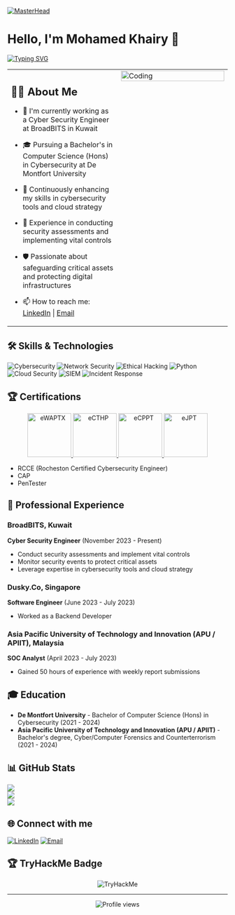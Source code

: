 [![MasterHead](https://media.licdn.com/dms/image/D4D16AQGtVevgklc35w/profile-displaybackgroundimage-shrink_350_1400/0/1683186196674?e=1729123200&v=beta&t=gtq4A_hmig879XsJqkSDlK1mZAszYfCmtlrwLn2HxYg)](https://github.com/Hamada-khairy)

# Hello, I'm Mohamed Khairy 👋

[![Typing SVG](https://readme-typing-svg.herokuapp.com?font=Fira+Code&pause=1000&width=435&lines=Jr.+Cybersecurity+Researcher;Cyber+Security+Engineer;Continuous+Learner)](https://git.io/typing-svg)

<table>
  <tr>
    <td valign="top" width="50%">

## 👨‍💻 About Me

- 🔭 I'm currently working as a Cyber Security Engineer at BroadBITS in Kuwait
- 🎓 Pursuing a Bachelor's in Computer Science (Hons) in Cybersecurity at De Montfort University
- 🌱 Continuously enhancing my skills in cybersecurity tools and cloud strategy
- 💼 Experience in conducting security assessments and implementing vital controls
- 🛡️ Passionate about safeguarding critical assets and protecting digital infrastructures
- 📫 How to reach me: [LinkedIn](https://www.linkedin.com/in/mohamed-khairy-m-653a40199) | [Email](mailto:hamadakhairi09@gmail.com)

    </td>
    <td valign="top" width="50%">
      <img align="right" alt="Coding" width="100%" src="https://media.giphy.com/media/qgQUggAC3Pfv687qPC/giphy.gif">
    </td>
  </tr>
</table>

## 🛠 Skills & Technologies

![Cybersecurity](https://img.shields.io/badge/Cybersecurity-0078D4?style=for-the-badge&logo=windows-terminal&logoColor=white)
![Network Security](https://img.shields.io/badge/Network%20Security-00599C?style=for-the-badge&logo=cisco&logoColor=white)
![Ethical Hacking](https://img.shields.io/badge/Ethical%20Hacking-A81D33?style=for-the-badge&logo=hack-the-box&logoColor=white)
![Python](https://img.shields.io/badge/python-3670A0?style=for-the-badge&logo=python&logoColor=ffdd54)
![Cloud Security](https://img.shields.io/badge/Cloud%20Security-0089D6?style=for-the-badge&logo=microsoft-azure&logoColor=white)
![SIEM](https://img.shields.io/badge/SIEM-005571?style=for-the-badge&logo=elastic-stack&logoColor=white)
![Incident Response](https://img.shields.io/badge/Incident%20Response-D00000?style=for-the-badge&logo=red-hat&logoColor=white)

## 🏆 Certifications

<p align="center">
  <a href="https://certs.ine.com/embed/4c827e48-68d0-4004-a772-c32305b8aaf4" target="_blank">
    <img src="https://api.accredible.com/v1/frontend/credential_website_embed_image/badge/106325660" alt="eWAPTX" width="100" height="100"/>
  </a>
  <a href="https://certs.ine.com/embed/af1769ff-44c6-496b-8134-2b94ee3c6367" target="_blank">
    <img src="https://api.accredible.com/v1/frontend/credential_website_embed_image/badge/106644436" alt="eCTHP" width="100" height="100"/>
  </a>
  <a href="https://certs.ine.com/embed/44270e37-ea2d-49f5-9768-8a7d776e4fe4" target="_blank">
    <img src="https://api.accredible.com/v1/frontend/credential_website_embed_image/badge/87460833" alt="eCPPT" width="100" height="100"/>
  </a>
  <a href="https://certs.ine.com/embed/7ab7bd56-6a23-4f04-9389-57d64bf5e9f6" target="_blank">
    <img src="https://api.accredible.com/v1/frontend/credential_website_embed_image/badge/81525733" alt="eJPT" width="100" height="100"/>
  </a>
</p>

- RCCE (Rocheston Certified Cybersecurity Engineer)
- CAP
- PenTester

## 💼 Professional Experience

### BroadBITS, Kuwait
**Cyber Security Engineer** (November 2023 - Present)
- Conduct security assessments and implement vital controls
- Monitor security events to protect critical assets
- Leverage expertise in cybersecurity tools and cloud strategy

### Dusky.Co, Singapore
**Software Engineer** (June 2023 - July 2023)
- Worked as a Backend Developer

### Asia Pacific University of Technology and Innovation (APU / APIIT), Malaysia
**SOC Analyst** (April 2023 - July 2023)
- Gained 50 hours of experience with weekly report submissions

## 🎓 Education

- **De Montfort University** - Bachelor of Computer Science (Hons) in Cybersecurity (2021 - 2024)
- **Asia Pacific University of Technology and Innovation (APU / APIIT)** - Bachelor's degree, Cyber/Computer Forensics and Counterterrorism (2021 - 2024)

## 📊 GitHub Stats

![](https://github-readme-stats.vercel.app/api?username=Hamada-khairi&theme=dark&hide_border=false&include_all_commits=true&count_private=true)<br/>
![](https://github-readme-streak-stats.herokuapp.com/?user=Hamada-khairi&theme=dark&hide_border=false)<br/>
![](https://github-readme-stats.vercel.app/api/top-langs/?username=Hamada-khairi&theme=dark&hide_border=false&include_all_commits=true&count_private=true&layout=compact)

## 🌐 Connect with me

[![LinkedIn](https://img.shields.io/badge/LinkedIn-%230077B5.svg?logo=linkedin&logoColor=white)](https://www.linkedin.com/in/mohamed-khairy-m-653a40199)
[![Email](https://img.shields.io/badge/Email-D14836?style=for-the-badge&logo=gmail&logoColor=white)](mailto:hamadakhairi09@gmail.com)

## 🏆 TryHackMe Badge

<p align="center">
  <img src="https://tryhackme-badges.s3.amazonaws.com/Hamada01.png" alt="TryHackMe">
</p>

---

<p align="center">
  <img src="https://komarev.com/ghpvc/?username=Hamada-khairy&label=Profile%20views&color=0e75b6&style=flat" alt="Profile views" />
</p>
